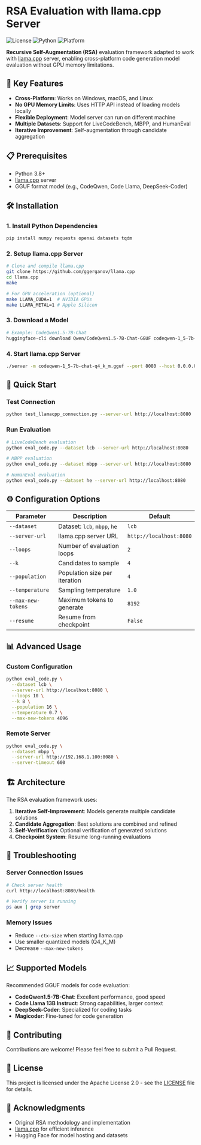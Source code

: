 # RSA Evaluation with llama.cpp Server

![License](https://img.shields.io/badge/license-Apache%202.0-blue.svg)
![Python](https://img.shields.io/badge/python-3.8%2B-blue.svg)
![Platform](https://img.shields.io/badge/platform-Windows%20%7C%20macOS%20%7C%20Linux-lightgrey.svg)

**Recursive Self-Augmentation (RSA)** evaluation framework adapted to work with [llama.cpp](https://github.com/ggerganov/llama.cpp) server, enabling cross-platform code generation model evaluation without GPU memory limitations.

## 🚀 Key Features

- **Cross-Platform**: Works on Windows, macOS, and Linux
- **No GPU Memory Limits**: Uses HTTP API instead of loading models locally
- **Flexible Deployment**: Model server can run on different machine
- **Multiple Datasets**: Support for LiveCodeBench, MBPP, and HumanEval
- **Iterative Improvement**: Self-augmentation through candidate aggregation

## 📋 Prerequisites

- Python 3.8+
- [llama.cpp](https://github.com/ggerganov/llama.cpp) server
- GGUF format model (e.g., CodeQwen, Code Llama, DeepSeek-Coder)

## 🛠️ Installation

### 1. Install Python Dependencies

```bash
pip install numpy requests openai datasets tqdm
```

### 2. Setup llama.cpp Server

```bash
# Clone and compile llama.cpp
git clone https://github.com/ggerganov/llama.cpp
cd llama.cpp
make

# For GPU acceleration (optional)
make LLAMA_CUDA=1  # NVIDIA GPUs
make LLAMA_METAL=1 # Apple Silicon
```

### 3. Download a Model

```bash
# Example: CodeQwen1.5-7B-Chat
huggingface-cli download Qwen/CodeQwen1.5-7B-Chat-GGUF codeqwen-1_5-7b-chat-q4_k_m.gguf
```

### 4. Start llama.cpp Server

```bash
./server -m codeqwen-1_5-7b-chat-q4_k_m.gguf --port 8080 --host 0.0.0.0 --n-gpu-layers 32
```

## 🎯 Quick Start

### Test Connection

```bash
python test_llamacpp_connection.py --server-url http://localhost:8080
```

### Run Evaluation

```bash
# LiveCodeBench evaluation
python eval_code.py --dataset lcb --server-url http://localhost:8080

# MBPP evaluation
python eval_code.py --dataset mbpp --server-url http://localhost:8080

# HumanEval evaluation
python eval_code.py --dataset he --server-url http://localhost:8080
```

## ⚙️ Configuration Options

| Parameter | Description | Default |
|-----------|-------------|---------|
| `--dataset` | Dataset: `lcb`, `mbpp`, `he` | `lcb` |
| `--server-url` | llama.cpp server URL | `http://localhost:8080` |
| `--loops` | Number of evaluation loops | `2` |
| `--k` | Candidates to sample | `4` |
| `--population` | Population size per iteration | `4` |
| `--temperature` | Sampling temperature | `1.0` |
| `--max-new-tokens` | Maximum tokens to generate | `8192` |
| `--resume` | Resume from checkpoint | `False` |

## 📊 Advanced Usage

### Custom Configuration

```bash
python eval_code.py \
  --dataset lcb \
  --server-url http://localhost:8080 \
  --loops 10 \
  --k 8 \
  --population 16 \
  --temperature 0.7 \
  --max-new-tokens 4096
```

### Remote Server

```bash
python eval_code.py \
  --dataset mbpp \
  --server-url http://192.168.1.100:8080 \
  --server-timeout 600
```

## 🏗️ Architecture

The RSA evaluation framework uses:

1. **Iterative Self-Improvement**: Models generate multiple candidate solutions
2. **Candidate Aggregation**: Best solutions are combined and refined
3. **Self-Verification**: Optional verification of generated solutions
4. **Checkpoint System**: Resume long-running evaluations

## 🔧 Troubleshooting

### Server Connection Issues
```bash
# Check server health
curl http://localhost:8080/health

# Verify server is running
ps aux | grep server
```

### Memory Issues
- Reduce `--ctx-size` when starting llama.cpp
- Use smaller quantized models (Q4_K_M)
- Decrease `--max-new-tokens`

## 📈 Supported Models

Recommended GGUF models for code evaluation:
- **CodeQwen1.5-7B-Chat**: Excellent performance, good speed
- **Code Llama 13B Instruct**: Strong capabilities, larger context
- **DeepSeek-Coder**: Specialized for coding tasks
- **Magicoder**: Fine-tuned for code generation

## 🤝 Contributing

Contributions are welcome! Please feel free to submit a Pull Request.

## 📄 License

This project is licensed under the Apache License 2.0 - see the [LICENSE](LICENSE) file for details.

## 🙏 Acknowledgments

- Original RSA methodology and implementation
- [llama.cpp](https://github.com/ggerganov/llama.cpp) for efficient inference
- Hugging Face for model hosting and datasets